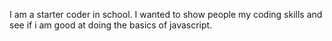 I am a starter coder in school. I wanted to show people my coding skills and see if i am good at doing the basics of javascript.
